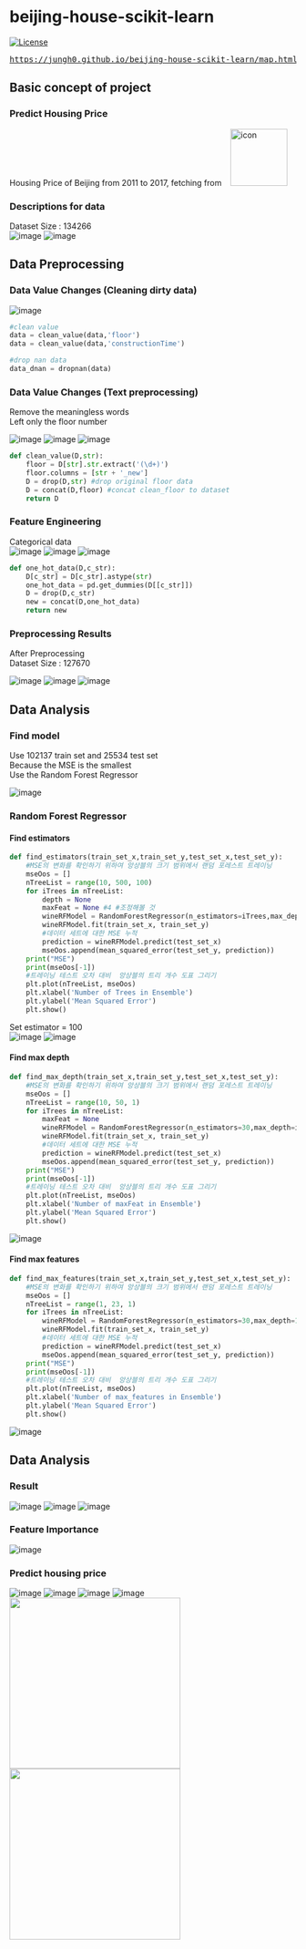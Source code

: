 # beijing-house-scikit-learn
[![License](https://img.shields.io/badge/License-Apache%202.0-blue.svg)](https://opensource.org/licenses/Apache-2.0)
</br>

<pre><a href="https://jungh0.github.io/beijing-house-scikit-learn/map.html">https://jungh0.github.io/beijing-house-scikit-learn/map.html</a></pre>


## Basic concept of project

### Predict Housing Price
Housing Price of Beijing from 2011 to 2017, fetching from &nbsp; &nbsp;<img alt="icon" src="https://user-images.githubusercontent.com/8678595/67253579-3fe7f400-f4b3-11e9-90df-439e7e3620d0.png" width="100px">

### Descriptions for data
Dataset Size : 134266 <br>
![image](https://user-images.githubusercontent.com/8678595/67253643-bab10f00-f4b3-11e9-98dd-011d17b9767b.png)
![image](https://user-images.githubusercontent.com/8678595/67253645-bbe23c00-f4b3-11e9-9c40-2150ac057344.png)

## Data Preprocessing

### Data Value Changes (Cleaning dirty data)
![image](https://user-images.githubusercontent.com/8678595/67253661-de745500-f4b3-11e9-9770-d5e7ed1f296a.png)

``` python
#clean value
data = clean_value(data,'floor')
data = clean_value(data,'constructionTime')

#drop nan data
data_dnan = dropnan(data)
```

### Data Value Changes (Text preprocessing)
Remove the meaningless words <br>
Left only the floor number <br>

![image](https://user-images.githubusercontent.com/8678595/67253774-7a9e5c00-f4b4-11e9-8f72-e9035232720c.png)
![image](https://user-images.githubusercontent.com/8678595/67253775-7c681f80-f4b4-11e9-801c-17e772831f54.png)
![image](https://user-images.githubusercontent.com/8678595/67253777-7d994c80-f4b4-11e9-9172-8161d82b7fe8.png)


``` python
def clean_value(D,str):
    floor = D[str].str.extract('(\d+)')
    floor.columns = [str + '_new']
    D = drop(D,str) #drop original floor data
    D = concat(D,floor) #concat clean_floor to dataset
    return D
```

### Feature Engineering
Categorical data <br>
![image](https://user-images.githubusercontent.com/8678595/67253761-6b1f1300-f4b4-11e9-91f1-a92cec8ba80f.png)
![image](https://user-images.githubusercontent.com/8678595/67253764-6ce8d680-f4b4-11e9-966c-e53c16716e6f.png)
![image](https://user-images.githubusercontent.com/8678595/67253767-6e1a0380-f4b4-11e9-91c0-bd1a69cc205c.png)

``` python
def one_hot_data(D,c_str):
    D[c_str] = D[c_str].astype(str)
    one_hot_data = pd.get_dummies(D[[c_str]])
    D = drop(D,c_str)
    new = concat(D,one_hot_data)
    return new
```

### Preprocessing Results
After Preprocessing <br>
Dataset Size : 127670 <br>

![image](https://user-images.githubusercontent.com/8678595/67253826-be916100-f4b4-11e9-8103-e31c43622010.png)
![image](https://user-images.githubusercontent.com/8678595/67253833-bfc28e00-f4b4-11e9-9872-6ef17ebf7275.png)
![image](https://user-images.githubusercontent.com/8678595/67253839-ca7d2300-f4b4-11e9-8f93-edd9122fe6df.png)

## Data Analysis

### Find model
Use 102137 train set and 25534 test set<br>
Because the MSE is the smallest<br>
Use the Random Forest Regressor<br>

![image](https://user-images.githubusercontent.com/8678595/67253862-eed8ff80-f4b4-11e9-84f5-11d3625a3f18.png)

### Random Forest Regressor

#### Find estimators

``` python
def find_estimators(train_set_x,train_set_y,test_set_x,test_set_y):
    #MSE의 변화를 확인하기 위하여 앙상블의 크기 범위에서 랜덤 포레스트 트레이닝
    mseOos = []
    nTreeList = range(10, 500, 100)
    for iTrees in nTreeList:
        depth = None
        maxFeat = None #4 #조정해볼 것
        wineRFModel = RandomForestRegressor(n_estimators=iTrees,max_depth=None, max_features=maxFeat,oob_score=False, random_state=531)
        wineRFModel.fit(train_set_x, train_set_y)
        #데이터 세트에 대한 MSE 누적
        prediction = wineRFModel.predict(test_set_x)
        mseOos.append(mean_squared_error(test_set_y, prediction))
    print("MSE")
    print(mseOos[-1])
    #트레이닝 테스트 오차 대비  앙상블의 트리 개수 도표 그리기
    plt.plot(nTreeList, mseOos)
    plt.xlabel('Number of Trees in Ensemble')
    plt.ylabel('Mean Squared Error')
    plt.show()
```

Set estimator = 100 <br>
![image](https://user-images.githubusercontent.com/8678595/67253914-38c1e580-f4b5-11e9-99e9-acd9d4d60ba6.png)
![image](https://user-images.githubusercontent.com/8678595/67253916-3a8ba900-f4b5-11e9-8a21-94d56a57db62.png)

#### Find max depth

``` python
def find_max_depth(train_set_x,train_set_y,test_set_x,test_set_y):
    #MSE의 변화를 확인하기 위하여 앙상블의 크기 범위에서 랜덤 포레스트 트레이닝
    mseOos = []
    nTreeList = range(10, 50, 1)
    for iTrees in nTreeList:
        maxFeat = None
        wineRFModel = RandomForestRegressor(n_estimators=30,max_depth=iTrees, max_features=maxFeat,oob_score=False, random_state=531)
        wineRFModel.fit(train_set_x, train_set_y)
        #데이터 세트에 대한 MSE 누적
        prediction = wineRFModel.predict(test_set_x)
        mseOos.append(mean_squared_error(test_set_y, prediction))
    print("MSE")
    print(mseOos[-1])
    #트레이닝 테스트 오차 대비  앙상블의 트리 개수 도표 그리기
    plt.plot(nTreeList, mseOos)
    plt.xlabel('Number of maxFeat in Ensemble')
    plt.ylabel('Mean Squared Error')
    plt.show()
```

![image](https://user-images.githubusercontent.com/8678595/67253968-76bf0980-f4b5-11e9-8718-fa91c4cc1436.png)

#### Find max features

``` python
def find_max_features(train_set_x,train_set_y,test_set_x,test_set_y):
    #MSE의 변화를 확인하기 위하여 앙상블의 크기 범위에서 랜덤 포레스트 트레이닝
    mseOos = []
    nTreeList = range(1, 23, 1)
    for iTrees in nTreeList:
        wineRFModel = RandomForestRegressor(n_estimators=30,max_depth=17, max_features=iTrees,oob_score=False, random_state=531)
        wineRFModel.fit(train_set_x, train_set_y)
        #데이터 세트에 대한 MSE 누적
        prediction = wineRFModel.predict(test_set_x)
        mseOos.append(mean_squared_error(test_set_y, prediction))
    print("MSE")
    print(mseOos[-1])
    #트레이닝 테스트 오차 대비  앙상블의 트리 개수 도표 그리기
    plt.plot(nTreeList, mseOos)
    plt.xlabel('Number of max_features in Ensemble')
    plt.ylabel('Mean Squared Error')
    plt.show()
```

![image](https://user-images.githubusercontent.com/8678595/67253994-948c6e80-f4b5-11e9-8c57-d8063b027989.png)

## Data Analysis

### Result

![image](https://user-images.githubusercontent.com/8678595/67254010-b128a680-f4b5-11e9-8b50-a6fb3780605f.png)
![image](https://user-images.githubusercontent.com/8678595/67253764-6ce8d680-f4b4-11e9-966c-e53c16716e6f.png)
![image](https://user-images.githubusercontent.com/8678595/67254012-b2f26a00-f4b5-11e9-86ee-76097e0580fc.png)

### Feature Importance

![image](https://user-images.githubusercontent.com/8678595/67254039-d4535600-f4b5-11e9-9919-0018d2aec6e9.png)

### Predict housing price

![image](https://user-images.githubusercontent.com/8678595/67254049-de755480-f4b5-11e9-8943-208dc7f117c0.png)
![image](https://user-images.githubusercontent.com/8678595/67254050-dfa68180-f4b5-11e9-803a-42671c86db0c.png)
![image](https://user-images.githubusercontent.com/8678595/67254063-f64cd880-f4b5-11e9-9274-30677c661df2.png)
![image](https://user-images.githubusercontent.com/8678595/67254065-f77e0580-f4b5-11e9-9e89-da350a74c040.png)
<img src='https://github.com/jungh0/beijing-house-scikit-learn/blob/master/img/map_price.png' height='300px'/>
<img src='https://github.com/jungh0/beijing-house-scikit-learn/blob/master/img/map_price_zoom.png' height='300px'/>

